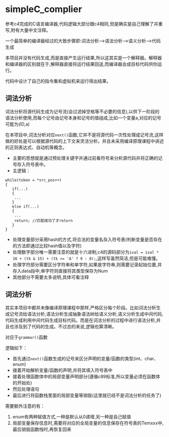 # simpleC_complier

参考c4完成的C语言编译器,代码逻辑大部分跟c4相同,但是确实是自己理解了并重写,附有大量中文注释。

一个最简单的编译器经过的大致步骤即:词法分析-->语法分析-->语义分析-->代码生成

本项目并没有代码生成,而是直接产生运行结果,所以这其实是一个解释器。解释器和编译器的区别就在于,解释器直接将运行结果回送,而编译器会成目标代码供你运行。

代码中设计了自己的指令集和虚拟机来运行得出结果。

## 词法分析

词法分析将源代码生成为记号流(会过滤掉空格等不必要的信息),以供下一阶段的语法分析使用,而每个记号由记号本身和记号的值组成,比如一个变量a,对应的记号可能为(ID,a)
 
在本项目中,词法分析对应`next()`函数,它并不是将源代码一次性处理成记号流,这样做的好处是可以根据源代码的上下文来灵活分析。并且未采用编译原理课程中讲述的正则表达式、自动机等概念。
- 主要的思想就是通过预处理关键字并通过前看符号来分析源代码并将正确的记号存入符号表中。
- 主逻辑：
```
while(token = *src_pos++)
{ 
   if(...)
   {
    ...
   }
   else if(...)
   {
    ...
    return; //匹配成功了才return
   }
}
```
- 处理变量部分采用hash的方式,将合法的变量名存入符号表(判断变量是否存在的方法即通过比较hash值以及字符)
- 处理数字部分唯一需要注意的就是十六进制,c4的源码部分为`ival = ival * 16 + (tk & 15) + (tk >= 'A' ? 9 : 0);`,这样写虽然简洁,但是可能难懂。
- 处理字符部分需要区分字符串和单字符,如果是字符串,则需要记录起始位置,并存入data段中;单字符则直接将其类型保存为Num
- 其他部分不需要太多说明,具体可看注释

## 词法分析

其实本项目中都并未像编译原理课程中那样,严格区分每个阶段。比如词法分析生成记号流给语法分析,语法分析生成抽象语法树给语义分析,语义分析生成中间代码,代码生成利用中间代码生成目标代码。而是在词法分析的过程中进行语法分析,并且也涉及到了代码的生成。不过总的来说,逻辑也算清晰。

对应于`grammar()`函数

逻辑如下：
- 首先通过`next()`函数生成的记号来区分声明的变量/函数的类型(int、char、enum)
- 接着开始解析变量/函数的声明,并将其填入符号表中
- 接着处理函数体中的局部变量声明部分(遵循c89标准,所以变量必须在函数体的开始处)
- 然后处理语句
- 最后进行将函数栈里面的局部变量等销毁(这里就已经不是词法分析的任务了)

需要额外注意的有：
1. enum有两种赋值方式,一种是默认从0递增,另一种是自己赋值
2. 局部变量保存信息时,需要将对应的全局变量的信息保存在符号表的Temxxx中,最后销毁函数栈时,再恢复回来

